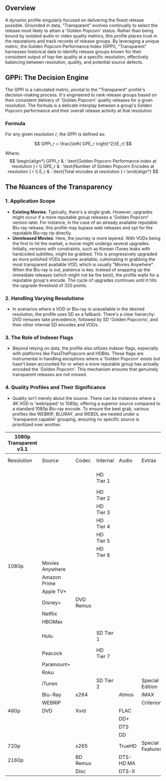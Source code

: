 ## Overview
A dynamic profile singularly focused on delivering the finest release possible. Grounded in data, "Transparent" evolves continually to select the release most likely to attain a 'Golden Popcorn' status. Rather than being bound by isolated audio or video quality metrics, this profile places trust in the reputations and track records of release groups. By leveraging a unique metric, the Golden Popcorn Performance Index (GPPi), "Transparent" harnesses historical data to identify release groups known for their consistent output of top-tier quality at a specific resolution, effectively balancing between resolution, quality, and potential source defects.

## GPPi: The Decision Engine

The GPPi is a calculated metric, pivotal to the "Transparent" profile's decision-making process. It's engineered to rank release groups based on their consistent delivery of 'Golden Popcorn' quality releases for a given resolution. The formula is a delicate interplay between a group's Golden Popcorn performance and their overall release activity at that resolution.

### Formula

For any given resolution *r*, the GPPi is defined as:

$$ 
GPPi_r = \frac{\left( GPE_r \right)^2}{E_r} 
$$

Where:
$$ 
\begin{align*}
GPPi_r & : \text{Golden Popcorn Performance index at resolution } r \\
GPE_r & : \text{Number of Golden Popcorn Encodes at resolution } r \\
E_r & : \text{Total encodes at resolution } r
\end{align*}
$$
## The Nuances of the Transparency

### 1. Application Scope
   - **Existing Movies**: Typically, there's a single grab. However, upgrades might occur if a more reputable group releases a 'Golden Popcorn' version later. For instance, in the case of an already available reputable Blu-ray release, this profile may bypass web releases and opt for the reputable Blu-ray rip directly.
   - **Unreleased Movies**: Here, the journey is more layered. With VODs being the first to hit the market, a movie might undergo several upgrades. Initially, versions with constraints, such as Korean iTunes leaks with hardcoded subtitles, might be grabbed. This is progressively upgraded as more polished VODs become available, culminating in grabbing the most transparent available VOD, which is usually "Movies Anywhere". When the Blu-ray is out, patience is key. Instead of snapping up the immediate releases (which might not be the best), the profile waits for a reputable group's encode. The cycle of upgrades continues until it hits the upgrade threshold of 320 points.

### 2. Handling Varying Resolutions
   - In scenarios where a VOD or Blu-ray is unavailable in the desired resolution, the profile uses SD as a fallback. There's a clear hierarchy: DVD remuxes take precedence, followed by SD 'Golden Popcorns', and then other internal SD encodes and VODs.

### 3. The Role of Indexer Flags
   - Beyond relying on data, the profile also utilizes indexer flags, especially with platforms like PassThePopcorn and HDBits. These flags are instrumental in handling exceptions where a 'Golden Popcorn' exists but hasn't been accounted for or when a more reputable group has actually encoded the 'Golden Popcorn'. This mechanism ensures that genuinely transparent releases are not missed.

### 4. Quality Profiles and Their Significance
   - Quality isn't merely about the source. There can be instances where a 4K VOD is 'webripped' to 1080p, offering a superior source compared to a standard 1080p Blu-ray encode. To ensure the best grab, various profiles like WEBRIP, BLURAY, and WEBDL are nested under a 'transparent capable' grouping, ensuring no specific source is prioritized over another.



| 1080p Transparent v3.1 |                 |           |           |           |                  |                      |       |         |
|------------------------|-----------------|-----------|-----------|-----------|------------------|----------------------|-------|---------|
| Resolution             | Source          | Codec     | Internal  | Audio     | Extras           | Indexer Flags        | Score | Upgrade |
|                        |                 |           | HD Tier 1 |           |                  | 1080p Golden Popcorn | 120   | 320     |
|                        |                 |           | HD Tier 2 |           |                  |                      | 110   |         |
|                        |                 |           | HD Tier 3 |           |                  |                      | 100   |         |
|                        |                 |           | HD Tier 4 |           |                  |                      | 90    |         |
|                        |                 |           | HD Tier 5 |           |                  |                      | 80    |         |
|                        |                 |           | HD Tier 6 |           |                  | HDB Internal         | 70    |         |
| 1080p                  | Movies Anywhere |           |           |           |                  |                      | 60    |         |
|                        | Amazon Prime    |           |           |           |                  |                      | 50    |         |
|                        | Apple TV+       |           |           |           |                  |                      |       |         |
|                        | Disney+         | DVD Remux |           |           |                  |                      | 40    |         |
|                        | Netflix         |           |           |           |                  |                      |       |         |
|                        | HBOMax          |           |           |           |                  |                      |       |         |
|                        | Hulu            |           | SD Tier 1 |           |                  | SD Golden Popcorn    | 30    |         |
|                        | Peacock         |           | HD Tier 7 |           |                  |                      |       |         |
|                        | Paramount+      |           |           |           |                  |                      |       |         |
|                        | Roku            |           |           |           |                  |                      |       |         |
|                        | iTunes          |           | SD Tier 2 |           | Special Edition  |                      | 20    |         |
|                        | Blu-Ray         | x264      |           | Atmos     | IMAX             |                      | 10    |         |
|                        | WEBRIP          |           |           |           | Criterion        |                      |       |         |
| 480p                   | DVD             | Xvid      |           | FLAC      |                  |                      | 0     |         |
|                        |                 |           |           | DD+       |                  |                      |       |         |
|                        |                 |           |           | DTS       |                  |                      |       |         |
|                        |                 |           |           | DD        |                  |                      |       |         |
| 720p                   |                 | x265      |           | TrueHD    | Special Features |                      | -9999 |         |
| 2160p                  |                 | BD Remux  |           | DTS-HD MA |                  |                      |       |         |
|                        |                 | Disc      |           | DTS-X     |
